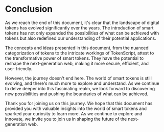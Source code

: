 # Conclusion

As we reach the end of this document, it's clear that the landscape of digital tokens has evolved significantly over the years. The introduction of smart tokens has not only expanded the possibilities of what can be achieved with tokens but also redefined our understanding of their potential applications.

The concepts and ideas presented in this document, from the nuanced categorization of tokens to the intricate workings of TokenScript, attest to the transformative power of smart tokens. They have the potential to reshape the next-generation web, making it more secure, efficient, and user-friendly.

However, the journey doesn't end here. The world of smart tokens is still evolving, and there's much more to explore and understand. As we continue to delve deeper into this fascinating realm, we look forward to discovering new possibilities and pushing the boundaries of what can be achieved.

Thank you for joining us on this journey. We hope that this document has provided you with valuable insights into the world of smart tokens and sparked your curiosity to learn more. As we continue to explore and innovate, we invite you to join us in shaping the future of the next-generation web.
